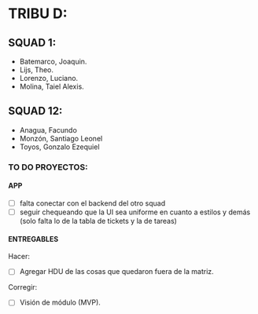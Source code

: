 # TRIBU D:

## SQUAD 1:
- Batemarco, Joaquin.
- Lijs, Theo.
- Lorenzo, Luciano.
- Molina, Taiel Alexis.

## SQUAD 12:
- Anagua, Facundo
- Monzón, Santiago Leonel
- Toyos, Gonzalo Ezequiel


### TO DO PROYECTOS:


#### APP      

- [ ] falta conectar con el backend del otro squad
- [ ] seguir chequeando que la UI sea uniforme en cuanto a estilos y demás (solo falta lo de la tabla de tickets y la de tareas)
      
#### ENTREGABLES

Hacer:
      
- [ ] Agregar HDU de las cosas que quedaron fuera de la matriz.

Corregir:

- [ ] Visión de módulo (MVP).
